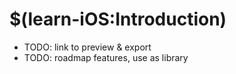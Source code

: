 # $(learn-iOS:Introduction)

* TODO: link to preview & export
* TODO: roadmap features, use as library
